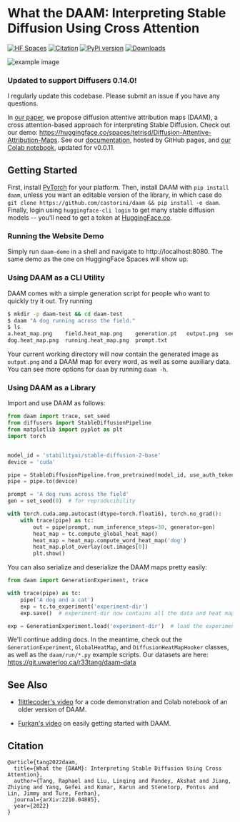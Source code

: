 # What the DAAM: Interpreting Stable Diffusion Using Cross Attention

[![HF Spaces](https://img.shields.io/badge/HuggingFace%20Space-online-green.svg)](https://huggingface.co/spaces/tetrisd/Diffusion-Attentive-Attribution-Maps) [![Citation](https://img.shields.io/badge/Citation-arXiv-orange.svg)](https://gist.githubusercontent.com/daemon/c526f4f9ab2d5e946e6bae90a9a02571/raw/02dcc6cb09a39559b39449a7d27d3b950bec39bd/daam-citation.bib) [![PyPi version](https://badgen.net/pypi/v/daam?color=blue)](https://pypi.org/project/daam) [![Downloads](https://static.pepy.tech/badge/daam)](https://pepy.tech/project/daam)

![example image](example.jpg)

### Updated to support Diffusers 0.14.0!

I regularly update this codebase. Please submit an issue if you have any questions.

In [our paper](https://arxiv.org/abs/2210.04885), we propose diffusion attentive attribution maps (DAAM), a cross attention-based approach for interpreting Stable Diffusion.
Check out our demo: https://huggingface.co/spaces/tetrisd/Diffusion-Attentive-Attribution-Maps.
See our [documentation](https://castorini.github.io/daam/), hosted by GitHub pages, and [our Colab notebook](https://colab.research.google.com/drive/1miGauqa07uHnDoe81NmbmtTtnupmlipv?usp=sharing), updated for v0.0.11.

## Getting Started
First, install [PyTorch](https://pytorch.org) for your platform.
Then, install DAAM with `pip install daam`, unless you want an editable version of the library, in which case do `git clone https://github.com/castorini/daam && pip install -e daam`.
Finally, login using `huggingface-cli login` to get many stable diffusion models -- you'll need to get a token at [HuggingFace.co](https://huggingface.co/).

### Running the Website Demo
Simply run `daam-demo` in a shell and navigate to http://localhost:8080.
The same demo as the one on HuggingFace Spaces will show up.

### Using DAAM as a CLI Utility
DAAM comes with a simple generation script for people who want to quickly try it out.
Try running
```bash
$ mkdir -p daam-test && cd daam-test
$ daam "A dog running across the field."
$ ls
a.heat_map.png    field.heat_map.png    generation.pt   output.png  seed.txt
dog.heat_map.png  running.heat_map.png  prompt.txt
```
Your current working directory will now contain the generated image as `output.png` and a DAAM map for every word, as well as some auxiliary data.
You can see more options for `daam` by running `daam -h`.

### Using DAAM as a Library

Import and use DAAM as follows:

```python
from daam import trace, set_seed
from diffusers import StableDiffusionPipeline
from matplotlib import pyplot as plt
import torch


model_id = 'stabilityai/stable-diffusion-2-base'
device = 'cuda'

pipe = StableDiffusionPipeline.from_pretrained(model_id, use_auth_token=True)
pipe = pipe.to(device)

prompt = 'A dog runs across the field'
gen = set_seed(0)  # for reproducibility

with torch.cuda.amp.autocast(dtype=torch.float16), torch.no_grad():
    with trace(pipe) as tc:
        out = pipe(prompt, num_inference_steps=30, generator=gen)
        heat_map = tc.compute_global_heat_map()
        heat_map = heat_map.compute_word_heat_map('dog')
        heat_map.plot_overlay(out.images[0])
        plt.show()
```

You can also serialize and deserialize the DAAM maps pretty easily:

```python
from daam import GenerationExperiment, trace

with trace(pipe) as tc:
    pipe('A dog and a cat')
    exp = tc.to_experiment('experiment-dir')
    exp.save()  # experiment-dir now contains all the data and heat maps

exp = GenerationExperiment.load('experiment-dir')  # load the experiment
```

We'll continue adding docs.
In the meantime, check out the `GenerationExperiment`, `GlobalHeatMap`, and `DiffusionHeatMapHooker` classes, as well as the `daam/run/*.py` example scripts.
Our datasets are here: https://git.uwaterloo.ca/r33tang/daam-data

## See Also
- [1littlecoder's video](https://www.youtube.com/watch?v=J2WtkA1Xfew) for a code demonstration and Colab notebook of an older version of DAAM.

- [Furkan's video](https://www.youtube.com/watch?v=XiKyEKJrTLQ) on easily getting started with DAAM.

## Citation
```
@article{tang2022daam,
  title={What the {DAAM}: Interpreting Stable Diffusion Using Cross Attention},
  author={Tang, Raphael and Liu, Linqing and Pandey, Akshat and Jiang, Zhiying and Yang, Gefei and Kumar, Karun and Stenetorp, Pontus and Lin, Jimmy and Ture, Ferhan},
  journal={arXiv:2210.04885},
  year={2022}
}
```
